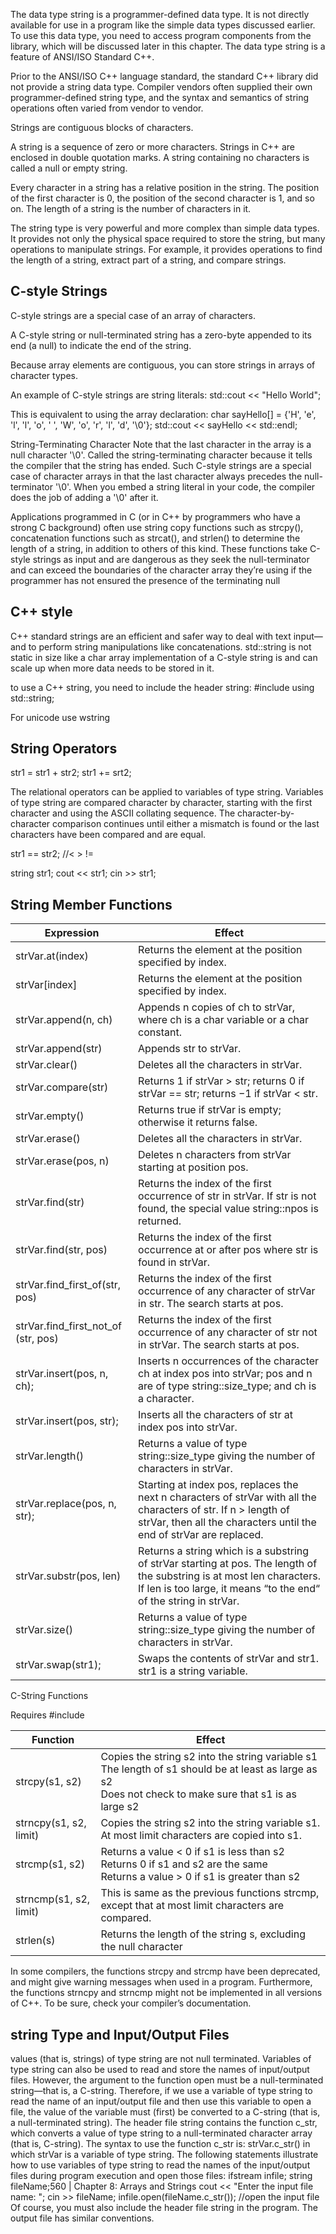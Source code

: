 The data type string is a programmer-defined data type. It is not directly available
for use in a program like the simple data types discussed earlier. To use this data type,
you need to access program components from the library, which will be discussed
later in this chapter. The data type string is a feature of ANSI/ISO Standard C++.

Prior to the ANSI/ISO C++ language standard, the standard C++ library did not provide
a string data type. Compiler vendors often supplied their own programmer-defined
string type, and the syntax and semantics of string operations often varied from vendor
to vendor.



Strings are contiguous blocks of characters.


A string is a sequence of zero or more characters. Strings in C++ are enclosed in
double quotation marks. A string containing no characters is called a null or empty
string.

Every character in a string has a relative position in the string. The position of the first
character is 0, the position of the second character is 1, and so on. The length of a
string is the number of characters in it.

The string type is very powerful and more complex than simple data types. It provides not only the physical space required to store the string, but many operations to
manipulate strings. For example, it provides operations to find the length of a string,
extract part of a string, and compare strings.

## C-style Strings
C-style strings are a special case of an array of characters.

A C-style string or null-terminated string has a zero-byte appended to its end (a null) to indicate the end of the string.

Because array elements are contiguous, you can store strings in arrays of character types.

An example of C-style strings are string literals:
std::cout << "Hello World";

This is equivalent to using the array declaration:
char sayHello[] = {'H', 'e', 'l', 'l', 'o', ' ', 'W', 'o', 'r', 'l', 'd',
'\0'};
std::cout << sayHello << std::endl;

String-Terminating Character
Note that the last character in the array is a null character '\0'.
Called the string-terminating character because it tells the compiler that the string has ended.
Such C-style strings are a special case of character arrays in that the last character always precedes the null-terminator '\0'.
When you embed a string literal in your code, the compiler does the job of adding a '\0' after it.

Applications programmed in C (or in C++ by programmers who have a strong C background) often use string copy functions such as strcpy(), concatenation functions such as strcat(), and strlen() to determine the length of a string, in addition to others of this kind.
These functions take C-style strings as input and are dangerous as they seek the null-terminator and can exceed the boundaries of the character array they’re using if the programmer has not ensured the presence of the terminating null


## C++ style
C++ standard strings are an efficient and safer way to deal with text input—and to perform string manipulations like concatenations. std::string is not static in size like a char array implementation of a C-style string is and can scale up when more data needs to be stored in it.

to use a C++ string, you need to include the header string:
 #include <string>
 using std::string;

For unicode use wstring





## String Operators
str1 = str1 + str2;     str1 += srt2;

The relational operators can be applied to variables of type string. Variables of type
string are compared character by character, starting with the first character and
using the ASCII collating sequence. The character-by-character comparison continues until either a mismatch is found or the last characters have been compared and
are equal.

str1 == str2; //< > !=

string str1;
cout << str1;
cin >> str1;



## String Member Functions

| Expression | Effect |
|------------|--------|
|strVar.at(index) | Returns the element at the position specified by index. |
| strVar[index] | Returns the element at the position specified by index. |
| strVar.append(n, ch) | Appends n copies of ch to strVar, where ch is a char variable or a char constant. |
| strVar.append(str) | Appends str to strVar.|
| strVar.clear() | Deletes all the characters in strVar.|
| strVar.compare(str) | Returns 1 if strVar > str; returns 0 if strVar == str; returns −1 if strVar < str.|
| strVar.empty() | Returns true if strVar is empty; otherwise it returns false. |
| strVar.erase() | Deletes all the characters in strVar.
| strVar.erase(pos, n) | Deletes n characters from strVar starting at position pos. |
| strVar.find(str) | Returns the index of the first occurrence of str in strVar. If str is not found, the special value string::npos is returned.
| strVar.find(str, pos) | Returns the index of the first occurrence at or after pos where str is found in strVar.
| strVar.find_first_of(str, pos) | Returns the index of the first occurrence of any character of strVar in str. The search starts at pos.|
| strVar.find_first_not_of (str, pos) | Returns the index of the first occurrence of any character of str not in strVar. The search starts at pos.|
| strVar.insert(pos, n, ch); | Inserts n occurrences of the character ch at index pos into strVar; pos and n are of type string::size_type; and ch is a character.|
| strVar.insert(pos, str); | Inserts all the characters of str at index pos into strVar.|
| strVar.length() | Returns a value of type string::size_type giving the number of characters in strVar.|
| strVar.replace(pos, n, str); | Starting at index pos, replaces the next n characters of strVar with all the characters of str. If n > length of strVar, then all the characters until the end of strVar are replaced.|
| strVar.substr(pos, len) | Returns a string which is a substring of strVar starting at pos. The length of the substring is at most len characters. If len is too large, it means “to the end“ of the string in strVar.|
| strVar.size() | Returns a value of type string::size_type giving the number of characters in strVar.|
| strVar.swap(str1); | Swaps the contents of strVar and str1. str1 is a string variable.|


C-String Functions

Requires #include <cstring>

| Function | Effect |
|----------|--------|
| strcpy(s1, s2) |  Copies the string s2 into the string variable s1 <br>The length of s1 should be at least as large as s2 <br>Does not check to make sure that s1 is as large s2 |
| strncpy(s1, s2, limit)  |Copies the string s2 into the string variable s1. At most limit characters are copied into s1. |
| strcmp(s1, s2) | Returns a value < 0 if s1 is less than s2 <br> Returns 0 if s1 and s2 are the same <br> Returns a value > 0 if s1 is greater than s2 |
| strncmp(s1, s2, limit) | This is same as the previous functions strcmp, except that at most limit characters are compared. |
| strlen(s) | Returns the length of the string s, excluding the null character |

In some compilers, the functions strcpy and strcmp have been deprecated, and might give
warning messages when used in a program. Furthermore, the functions strncpy and strncmp
might not be implemented in all versions of C++. To be sure, check your compiler’s documentation.


## string Type and Input/Output Files

values (that is, strings) of type string are not null terminated. Variables of type string can also be used to read and store the names of input/output files. However, the argument to the function open must be a null-terminated string—that is, a C-string. Therefore, if we use a variable of type string to read the name of an
input/output file and then use this variable to open a file, the value of the variable
must (first) be converted to a C-string (that is, a null-terminated string). The header
file string contains the function c_str, which converts a value of type string to
a null-terminated character array (that is, C-string). The syntax to use the function
c_str is:
strVar.c_str()
in which strVar is a variable of type string.
The following statements illustrate how to use variables of type string to read the
names of the input/output files during program execution and open those files:
ifstream infile;
string fileName;560 | Chapter 8: Arrays and Strings
cout << "Enter the input file name: ";
cin >> fileName;
infile.open(fileName.c_str()); //open the input file
Of course, you must also include the header file string in the program. The output
file has similar conventions.
